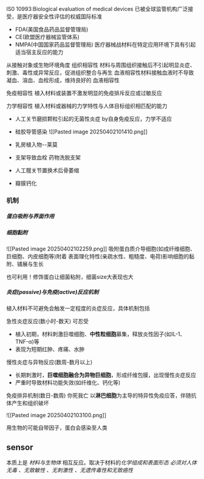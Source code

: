 IS0 10993:Biological evaluation of medical devices
已被全球监管机构广泛接受，是医疗器安全性评估的权威国际标准
- FDA(美国食品药品监督管理局)
- CE(欧盟医疗器械监管体系)
- NMPA(中国国家药品监督管理局)
医疗器械战材料在特定应用环境下具有引起适当宿主反应的能力



从接触对象或生物环境角度
组织相容性
材料与周围组织接触后不引起明显炎症、刺激、毒性或异常反应，促进组织整合与再生
血液相容性材料接触血液时不导致凝血、溶血、血栓形成，维持良好的
血液相容性


免疫相容性
植入材料或装置不激发明显的免疫排斥反应或过敏反应

力学相容性
植入材料或器械的力学特性与人体目标组织相匹配的能力


- 人工关节磨损颗粒引起的无菌性炎症
	by自身免疫反应，力学不适应
- 硅胶导管感染
	![[Pasted image 20250402101410.png]]

- 乳房植入物--莱莫
- 支架导致血栓
	药物洗脱支架
- 人工髋关节置换术后骨萎缩
- 瓣膜钙化

### 机制
##### 蛋白吸附与界面作用



##### 细胞黏附
![[Pasted image 20250402102259.png]]
吸附蛋白质介导细胞(如成纤维细胞、巨细胞、内皮细胞等)附着
表面理化特性(亲疏水性、粗糙度、电荷)影响细胞的黏附、铺展与生长

也可利用！修饰蛋白让细菌粘附，细菌size大表现也大

##### 炎症(passive)与免疫(active)反应机制
植入材料不可避免会触发一定程度的炎症反应，具体机制包括

急性炎症反应(数小时-数天) 可忍受
- 植入初期，材料刺激巨噬细胞、**中性粒细胞**募集，释放炎性因子(如IL-1、TNF-α)等
- 表现为短期红肿、疼痛、水肿

慢性炎症与异物反应(数周-数月以上)
- 长期刺激时，**巨噬细胞融合为异物巨细胞**，形成纤维包膜，出现慢性炎症反应
- 严重时导致材料功能失效(如纤维化、钙化等)

免疫排异机制(数日-数周) 你死我亡
以**淋巴细胞**为主导的特异性免疫应答，伴随抗体产生和组织破坏


![[Pasted image 20250402103100.png]]

用生物的可能自带因子，蛋白会感染至人类


##### 

## sensor
本质上是 *材料与生物体* 相互反应。取决于材料的*化学组成和表面形态*
*必须对人体无毒 、无致敏性 、无刺激性 、无遗传毒性和无致癌性*
